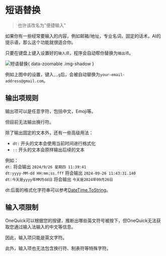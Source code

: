 # 短语替换

> 也许该改名为"便捷输入"

如果你有一些经常要输入的内容，例如邮箱/地址，专业名词，固定的话术，AI的提示语，那么这个功能就很适合你。

只要在键盘上键入设置好的`输入项`，程序会自动帮你替换为`输出项`。

![短语替换](/shot/cn-phrase.png){ data-zoomable .img-shadow }

例如上图中的设置，键入`,,g`后，会被自动替换为`your-email-address@gmail.com`。

<!-- ![旧版界面](/feature/replace-phrase.gif){ data-zoomable .img-shadow } -->

## 输出项规则

输出项可以是任意字符，包括中文，Emoji等。

但目前无法输出换行符。

除了输出固定的文本外，还有一些高级用法：

- `dt:` 开头的文本会使用当前时间进行格式化
- `::` 开头的文本会原样输出后续的文本

例如：  
`dt:` 将会输出 `2024/9/26 星期四 11:39:41`  
`dt:yyyy-MM-dd HH:mm:ss.fff` 将会输出 `2024-09-26 11:43:31.140`  
`dt:今天是yyyy年MM月dd日` 将会输出 `今天是2024年09月26日`  

dt:后面的格式化字符串可以参考[DateTime.ToString](https://learn.microsoft.com/zh-cn/dotnet/standard/base-types/custom-date-and-time-format-strings)。

## 输入项限制

OneQuick可以根据您的按键，推断出哪些英文符号被按下，但OneQuick无法获取您通过输入法输入的中文等信息。

因此，输入项只能是英文字符。

此外，输入项也无法包含换行符、制表符等特殊字符。
